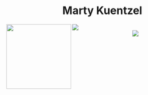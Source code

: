 <h1 align="center">Marty Kuentzel</h1>

<div>
  <img height="170" align="left" src="https://github-readme-stats.vercel.app/api?username=martykuentzel&count_private=true&show_icons=true&theme=dracula" />
  <img src="https://github-readme-stats.vercel.app/api/top-langs/?username=martykuentzel&theme=dracula&langs_count=15&layout=compact&hide=php" />
  
<div align="center"><img src="https://komarev.com/ghpvc/?username=martykuentzel"/></div>
</div>
